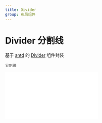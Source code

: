 ```yaml
---
title: Divider
group: 布局组件
---
```


# Divider 分割线

基于 <a href="https://ant-design.antgroup.com/index-cn" target="_blank">antd</a> 的 <a href="https://ant-design.antgroup.com/components/divider-cn" target="_blank">Divider</a> 组件封装

<code src='./components/Divider.tsx'>分割线</code>

<embed src="./index.md#L16-L21"></embed>
